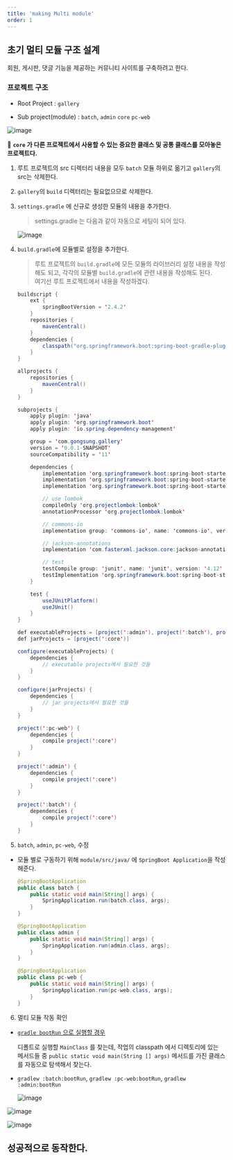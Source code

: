 ```yaml
---
title: 'making Multi module'
order: 1
---
```


## 초기 멀티 모듈 구조 설계

회원, 게시판, 댓글 기능을 제공하는 커뮤니티 사이트를 구축하려고 한다.

### 프로젝트 구조

- Root Project : `gallery`

* Sub project(module) : `batch`, `admin` `core` `pc-web`

![image](https://user-images.githubusercontent.com/51476083/106502460-bc1b1500-6507-11eb-983f-ee1920e1691f.png)

📌 **`core` 가 다른 프로젝트에서 사용할 수 있는 중요한 클래스 및 공통 클래스를 모아놓은 프로젝트다.**

1. 루트 프로젝트의 src 디렉터리 내용을 모두 `batch` 모듈 하위로 옮기고 `gallery`의 src는 삭제한다.

2) `gallery`의 `build` 디렉터리는 필요없으므로 삭제한다.

3. `settings.gradle` 에 신규로 생성한 모듈의 내용을 추가한다.

   > settings.gradle 는 다음과 같이 자동으로 세팅이 되어 있다.

   ![image](https://user-images.githubusercontent.com/51476083/106376940-c42a6600-63dc-11eb-8f3d-18d6c5dbf203.png)

4) `build.gradle`에 모듈별로 설정을 추가한다.

   > 루트 프로젝트의 `build.gradle`에 모든 모듈의 라이브러리 설정 내용을 작성해도 되고, 각각의 모듈별 `build.gradle`에 관련 내용을 작성해도 된다. <br/>
   > 여기선 루트 프로젝트에서 내용을 작성하겠다.

   ```java
   buildscript {
       ext {
           springBootVersion = '2.4.2'
       }
       repositories {
           mavenCentral()
       }
       dependencies {
           classpath("org.springframework.boot:spring-boot-gradle-plugin:${springBootVersion}")
       }
   }

   allprojects {
       repositories {
           mavenCentral()
       }
   }

   subprojects {
       apply plugin: 'java'
       apply plugin: 'org.springframework.boot'
       apply plugin: 'io.spring.dependency-management'

       group = 'com.gongsung.gallery'
       version = '0.0.1-SNAPSHOT'
       sourceCompatibility = '11'

       dependencies {
           implementation 'org.springframework.boot:spring-boot-starter-web'
           implementation 'org.springframework.boot:spring-boot-starter-aop'
           implementation 'org.springframework.boot:spring-boot-starter'

           // use lombok
           compileOnly 'org.projectlombok:lombok'
           annotationProcessor 'org.projectlombok:lombok'

           // commons-io
           implementation group: 'commons-io', name: 'commons-io', version: '2.6'

           // jackson-annotations
           implementation 'com.fasterxml.jackson.core:jackson-annotations'

           // test
           testCompile group: 'junit', name: 'junit', version: '4.12'
           testImplementation 'org.springframework.boot:spring-boot-starter-test'
       }

       test {
           useJUnitPlatform()
           useJUnit()
       }
   }

   def executableProjects = [project(':admin'), project(':batch'), project(':pc-web')]
   def jarProjects = [project(':core')]

   configure(executableProjects) {
       dependencies {
           // executable projects에서 필요한 것들
       }
   }

   configure(jarProjects) {
       dependencies {
           // jar projects에서 필요한 것들
       }
   }

   project(':pc-web') {
       dependencies {
           compile project(':core')
       }
   }

   project(':admin') {
       dependencies {
           compile project(':core')
       }
   }

   project(':batch') {
       dependencies {
           compile project(':core')
       }
   }
   ```

5) `batch`, `admin`, `pc-web`, 수정

- 모듈 별로 구동하기 위해 `module/src/java/` 에 `SpringBoot Application`을 작성해준다.

  ```java
  @SpringBootApplication
  public class batch {
      public static void main(String[] args) {
          SpringApplication.run(batch.class, args);
      }
  }
  ```

  ```java
  @SpringBootApplication
  public class admin {
      public static void main(String[] args) {
          SpringApplication.run(admin.class, args);
      }
  }
  ```

  ```java
  @SpringBootApplication
  public class pc-web {
      public static void main(String[] args) {
          SpringApplication.run(pc-web.class, args);
      }
  }
  ```

6. 멀티 모듈 작동 확인

- [`gradle bootRun` 으로 실행할 경우](https://docs.spring.io/spring-boot/docs/current/gradle-plugin/reference/htmlsingle/#running-your-application-passing-arguments) <br/>

  디폴트로 실행할 `MainClass` 를 찾는데, 작업의 classpath 에서 디렉토리에 있는 메서드들 중 `public static void main(String [] args)` 메서드를 가진 클래스를 자동으로 탐색해서 찾는다.

* `gradlew :batch:bootRun`, `gradlew :pc-web:bootRun`, `gradlew :admin:bootRun`
  <br/>

  ![image](https://user-images.githubusercontent.com/51476083/106502228-72cac580-6507-11eb-8249-508a67cb80d6.png)

![image](https://user-images.githubusercontent.com/51476083/106377738-93e5c600-63e2-11eb-87a6-ace47b970024.png)

![image](https://user-images.githubusercontent.com/51476083/106377727-7f093280-63e2-11eb-93f1-01ebbb83b7d1.png)

## 성공적으로 동작한다.
